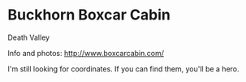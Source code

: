 # Buckhorn Boxcar Cabin
Death Valley

Info and photos:
http://www.boxcarcabin.com/

I'm still looking for coordinates. If you can find them, you'll be a hero.

